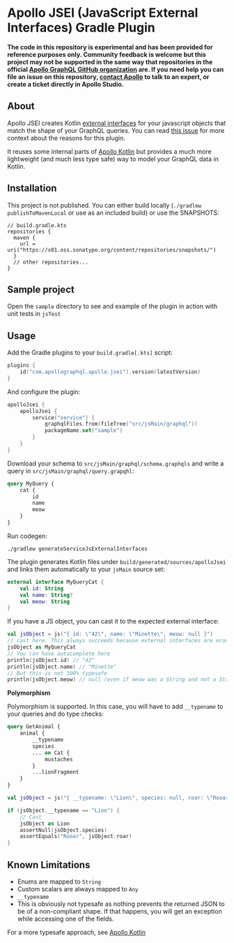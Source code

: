 # Apollo JSEI (JavaScript External Interfaces) Gradle Plugin

**The code in this repository is experimental and has been provided for reference purposes only. Community feedback is welcome but this project may not be supported in the same way that repositories in the official [Apollo GraphQL GitHub organization](https://github.com/apollographql) are. If you need help you can file an issue on this repository, [contact Apollo](https://www.apollographql.com/contact-sales) to talk to an expert, or create a ticket directly in Apollo Studio.**

## About

Apollo JSEI creates Kotlin [external interfaces](https://kotlinlang.org/docs/js-interop.html#external-interfaces) for your javascript objects that match the shape of your GraphQL queries. You can read [this issue](https://github.com/apollographql/apollo-kotlin/issues/4728) for more context about the reasons for this plugin.

It reuses some internal parts of [Apollo Kotlin](https://github.com/apollographql/apollo-kotlin) but provides a much more lightweight (and much less type safe) way to model your GraphQL data in Kotlin.

## Installation

This project is not published. You can either build locally (`./gradlew publishToMavenLocal` or use as an included build) or use the SNAPSHOTS:

```
// build.gradle.kts
repositories {
  maven {
    url = uri("https://s01.oss.sonatype.org/content/repositories/snapshots/")
  }
  // other repositories...
}

```
## Sample project

Open the `sample` directory to see and example of the plugin in action with unit tests in `jsTest`

## Usage

Add the Gradle plugins to your `build.gradle[.kts]` script:

```kotlin
plugins {
    id("com.apollographql.apollo.jsei").version(latestVersion)
}
```

And configure the plugin:

```kotlin
apolloJsei {
    apolloJsei {
        service("service") {
            graphqlFiles.from(fileTree("src/jsMain/graphql"))
            packageName.set("sample")
        }
    }
}
```

Download your schema to `src/jsMain/graphql/schema.graphqls` and write a query in `src/jsMain/graphql/query.grapqhl`:

```graphql
query MyQuery {
    cat {
        id
        name
        meow
    }
}
```

Run codegen:

```
./gradlew generateServiceJsExternalInterfaces
```

The plugin generates Kotlin files under `build/generated/sources/apolloJsei` and links them automatically to your `jsMain` source set:

```kotlin
external interface MyQueryCat {
    val id: String
    val name: String?
    val meow: String
}
```

If you have a JS object, you can cast it to the expected external interface:

```kotlin
val jsObject = js("{ id: \"42\", name: \"Minette\", meow: null }") 
// cast here. This always succeeds because external interfaces are erased at runtime
jsObject as MyQueryCat
// You can have autocomplete here
println(jsObject.id) // "42"
println(jsObject.name) // "Minette"
// But this is not 100% typesafe
println(jsObject.meow) // null (even if meow was a String and not a String?)
```

**Polymorphism**

Polymorphism is supported. In this case, you will have to add `__typename` to your queries and do type checks:

```graphql
query GetAnimal {
    animal {
        __typename
        species
        ... on Cat {
            mustaches
        }
        ...lionFragment
    }
}
```

```kotlin
val jsObject = js("{ __typename: \"Lion\", species: null, roar: \"Rooar\" }") as GetAnimalLionAnimal

if (jsObject.__typename == "Lion") {
    // Cast 
    jsObject as Lion
    assertNull(jsObject.species)
    assertEquals("Rooar", jsObject.roar)
}
```

## Known Limitations

- Enums are mapped to `String`
- Custom scalars are always mapped to `Any`
- `__typename` 
- This is obviously not typesafe as nothing prevents the returned JSON to be of a non-compliant shape. If that happens, you will get an exception while accessing one of the fields.

For a more typesafe approach, see [Apollo Kotlin](https://github.com/apollographql/apollo-kotlin)

